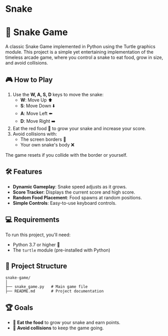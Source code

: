 # Snake

# 🐍 Snake Game
A classic Snake Game implemented in Python using the Turtle graphics module. This project is a simple yet entertaining implementation of the timeless arcade game, where you control a snake to eat food, grow in size, and avoid collisions.

## 🎮 How to Play

1. Use the **W, A, S, D** keys to move the snake:
   - **W**: Move Up ⬆️  
   - **S**: Move Down ⬇️  
   - **A**: Move Left ⬅️  
   - **D**: Move Right ➡️  
2. Eat the red food 🍎 to grow your snake and increase your score.
3. Avoid collisions with:
   - The screen borders 🚫
   - Your own snake's body ❌

The game resets if you collide with the border or yourself.

## 🛠️ Features

- **Dynamic Gameplay**: Snake speed adjusts as it grows.
- **Score Tracker**: Displays the current score and high score.
- **Random Food Placement**: Food spawns at random positions.
- **Simple Controls**: Easy-to-use keyboard controls.

## 💻 Requirements

To run this project, you'll need:

- Python 3.7 or higher 🐍
- The `turtle` module (pre-installed with Python)
## 📂 Project Structure

```plaintext
snake-game/
│
├── snake_game.py   # Main game file
├── README.md       # Project documentation
```

## 🏆 Goals

- 🎯 **Eat the food** to grow your snake and earn points.
- 🚫 **Avoid collisions** to keep the game going.
